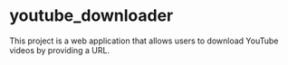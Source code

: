 # youtube_downloader
This project is a web application that allows users to download YouTube videos by providing a URL. 

